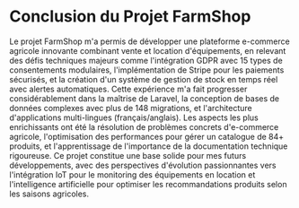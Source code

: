 # Conclusion du Projet FarmShop

Le projet FarmShop m'a permis de développer une plateforme e-commerce agricole innovante combinant vente et location d'équipements, en relevant des défis techniques majeurs comme l'intégration GDPR avec 15 types de consentements modulaires, l'implémentation de Stripe pour les paiements sécurisés, et la création d'un système de gestion de stock en temps réel avec alertes automatiques. Cette expérience m'a fait progresser considérablement dans la maîtrise de Laravel, la conception de bases de données complexes avec plus de 148 migrations, et l'architecture d'applications multi-lingues (français/anglais). Les aspects les plus enrichissants ont été la résolution de problèmes concrets d'e-commerce agricole, l'optimisation des performances pour gérer un catalogue de 84+ produits, et l'apprentissage de l'importance de la documentation technique rigoureuse. Ce projet constitue une base solide pour mes futurs développements, avec des perspectives d'évolution passionnantes vers l'intégration IoT pour le monitoring des équipements en location et l'intelligence artificielle pour optimiser les recommandations produits selon les saisons agricoles.
